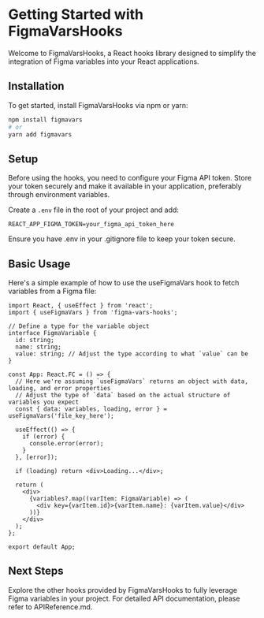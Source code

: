 # Getting Started with FigmaVarsHooks

Welcome to FigmaVarsHooks, a React hooks library designed to simplify the integration of Figma variables into your React applications.

## Installation

To get started, install FigmaVarsHooks via npm or yarn:

```bash
npm install figmavars
# or
yarn add figmavars
```

## Setup

Before using the hooks, you need to configure your Figma API token. Store your token securely and make it available in your application, preferably through environment variables.

Create a `.env` file in the root of your project and add:

```env
REACT_APP_FIGMA_TOKEN=your_figma_api_token_here
```

Ensure you have .env in your .gitignore file to keep your token secure.

## Basic Usage

Here's a simple example of how to use the useFigmaVars hook to fetch variables from a Figma file:

```tsx
import React, { useEffect } from 'react';
import { useFigmaVars } from 'figma-vars-hooks';

// Define a type for the variable object
interface FigmaVariable {
  id: string;
  name: string;
  value: string; // Adjust the type according to what `value` can be
}

const App: React.FC = () => {
  // Here we're assuming `useFigmaVars` returns an object with data, loading, and error properties
  // Adjust the type of `data` based on the actual structure of variables you expect
  const { data: variables, loading, error } = useFigmaVars('file_key_here');

  useEffect(() => {
    if (error) {
      console.error(error);
    }
  }, [error]);

  if (loading) return <div>Loading...</div>;

  return (
    <div>
      {variables?.map((varItem: FigmaVariable) => (
        <div key={varItem.id}>{varItem.name}: {varItem.value}</div>
      ))}
    </div>
  );
};

export default App;

```

## Next Steps

Explore the other hooks provided by FigmaVarsHooks to fully leverage Figma variables in your project. For detailed API documentation, please refer to APIReference.md.
